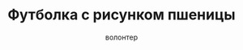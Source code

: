---
title: Футболка с рисунком пшеницы
description: Белая футболка, размеры M, L
author: волонтер
cost: 10000₸
---